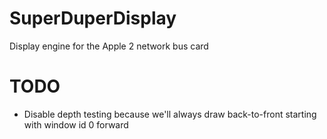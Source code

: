 # SuperDuperDisplay
Display engine for the Apple 2 network bus card

# TODO
- Disable depth testing because we'll always draw back-to-front starting with window id 0 forward
